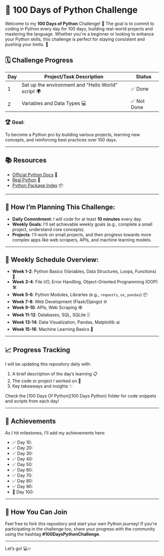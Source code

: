 # 🐍 100 Days of Python Challenge

Welcome to my **100 Days of Python** Challenge! 🎉 The goal is to commit to coding in Python every day for 100 days, building real-world projects and mastering the language. Whether you're a beginner or looking to enhance your Python skills, this challenge is perfect for staying consistent and pushing your limits. 🚀

## 🗓 Challenge Progress

| Day | Project/Task Description | Status |
| --- | ------------------------ | ------ |
| 1   | Set up the environment and "Hello World" script 🌍 | ✅ Done |
| 2   | Variables and Data Types 💻 | ✅ Not Done |


### 🏆 Goal:
To become a Python pro by building various projects, learning new concepts, and reinforcing best practices over 100 days.

---

## 📚 Resources

- [Official Python Docs](https://docs.python.org/3/) 🐍
- [Real Python](https://realpython.com/) 📝
- [Python Package Index](https://pypi.org/) 📦
  
---

## 🚀 How I’m Planning This Challenge:

- **Daily Commitment**: I will code for at least **10 minutes** every day.
- **Weekly Goals**: I'll set achievable weekly goals (e.g., complete a small project, understand core concepts).
- **Projects**: I'll work on small projects, and then progress towards more complex apps like web scrapers, APIs, and machine learning models.

---

## 📅 Weekly Schedule Overview:

- **Week 1-2**: Python Basics (Variables, Data Structures, Loops, Functions) 🎯
- **Week 3-4**: File I/O, Error Handling, Object-Oriented Programming (OOP) 🛠
- **Week 5-6**: Python Modules, Libraries (e.g., `requests`, `os`, `pandas`) 📦
- **Week 7-8**: Web Development (Flask/Django) 🌐
- **Week 9-10**: APIs, Web Scraping 🕸
- **Week 11-12**: Databases, SQL, SQLite 🗄
- **Week 13-14**: Data Visualization, Pandas, Matplotlib 📊
- **Week 15-16**: Machine Learning Basics 🤖
  
---

## 📈 Progress Tracking

I will be updating this repository daily with:

1. A brief description of the day’s learning 📋
2. The code or project I worked on 📁
3. Key takeaways and insights ✨

Check the [100 Days Of Python](100 Days Python) folder for code snippets and scripts from each day!

---

## 🏅 Achievements

As I hit milestones, I’ll add my achievements here:

- ✅ Day 10: 
- ✅ Day 20:
- ✅ Day 30:
- ✅ Day 40: 
- ✅ Day 50:
- ✅ Day 60:
- ✅ Day 70: 
- ✅ Day 80:
- ✅ Day 90: 
- 🎉 Day 100: 

---

## 🎯 How You Can Join

Feel free to fork this repository and start your own Python journey! If you're participating in the challenge too, share your progress with the community using the hashtag **#100DaysPythonChallenge**.

---

Let’s go! 💻🔥

